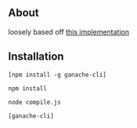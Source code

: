 ## About

loosely based off [this implementation](https://lhartikk.github.io/jekyll/update/2017/07/14/chapter1.html)

## Installation

`[npm install -g ganache-cli]`

`npm install`

`node compile.js`

`[ganache-cli]`

